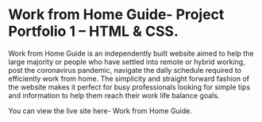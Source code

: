 <!--main title-->
<h1>Work from Home Guide- Project Portfolio 1 – HTML & CSS.</h1>
<!--description paragraph-->
<p>Work from Home Guide is an independently built website aimed to help the large majority or people who have settled into remote or hybrid working, post the coronavirus pandemic, navigate the dally schedule required to efficiently work from home. The simplicity and straight forward fashion of the website makes it perfect for busy professionals looking for simple tips and information to help them reach their work life balance goals.</p>
<!--site link-->
<p>You can view the live site here- Work from Home Guide.</p>
<!--image of webpage on multiple screens-->

